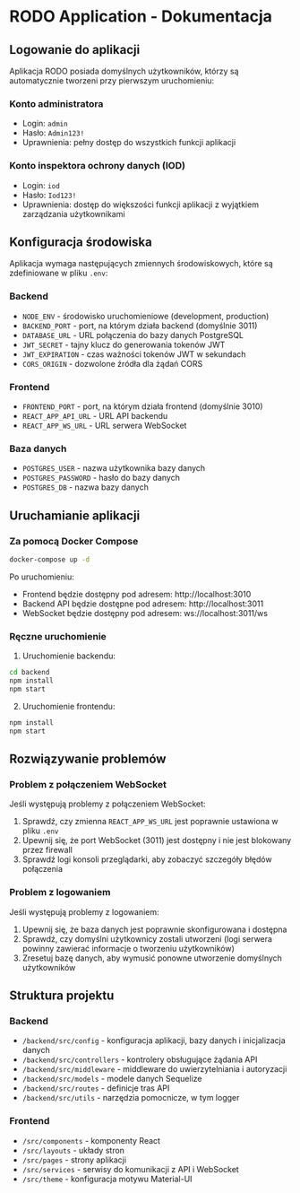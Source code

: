 # RODO Application - Dokumentacja

## Logowanie do aplikacji

Aplikacja RODO posiada domyślnych użytkowników, którzy są automatycznie tworzeni przy pierwszym uruchomieniu:

### Konto administratora
- Login: `admin`
- Hasło: `Admin123!`
- Uprawnienia: pełny dostęp do wszystkich funkcji aplikacji

### Konto inspektora ochrony danych (IOD)
- Login: `iod`
- Hasło: `Iod123!`
- Uprawnienia: dostęp do większości funkcji aplikacji z wyjątkiem zarządzania użytkownikami

## Konfiguracja środowiska

Aplikacja wymaga następujących zmiennych środowiskowych, które są zdefiniowane w pliku `.env`:

### Backend
- `NODE_ENV` - środowisko uruchomieniowe (development, production)
- `BACKEND_PORT` - port, na którym działa backend (domyślnie 3011)
- `DATABASE_URL` - URL połączenia do bazy danych PostgreSQL
- `JWT_SECRET` - tajny klucz do generowania tokenów JWT
- `JWT_EXPIRATION` - czas ważności tokenów JWT w sekundach
- `CORS_ORIGIN` - dozwolone źródła dla żądań CORS

### Frontend
- `FRONTEND_PORT` - port, na którym działa frontend (domyślnie 3010)
- `REACT_APP_API_URL` - URL API backendu
- `REACT_APP_WS_URL` - URL serwera WebSocket

### Baza danych
- `POSTGRES_USER` - nazwa użytkownika bazy danych
- `POSTGRES_PASSWORD` - hasło do bazy danych
- `POSTGRES_DB` - nazwa bazy danych

## Uruchamianie aplikacji

### Za pomocą Docker Compose
```bash
docker-compose up -d
```

Po uruchomieniu:
- Frontend będzie dostępny pod adresem: http://localhost:3010
- Backend API będzie dostępne pod adresem: http://localhost:3011
- WebSocket będzie dostępny pod adresem: ws://localhost:3011/ws

### Ręczne uruchomienie
1. Uruchomienie backendu:
```bash
cd backend
npm install
npm start
```

2. Uruchomienie frontendu:
```bash
npm install
npm start
```

## Rozwiązywanie problemów

### Problem z połączeniem WebSocket
Jeśli występują problemy z połączeniem WebSocket:
1. Sprawdź, czy zmienna `REACT_APP_WS_URL` jest poprawnie ustawiona w pliku `.env`
2. Upewnij się, że port WebSocket (3011) jest dostępny i nie jest blokowany przez firewall
3. Sprawdź logi konsoli przeglądarki, aby zobaczyć szczegóły błędów połączenia

### Problem z logowaniem
Jeśli występują problemy z logowaniem:
1. Upewnij się, że baza danych jest poprawnie skonfigurowana i dostępna
2. Sprawdź, czy domyślni użytkownicy zostali utworzeni (logi serwera powinny zawierać informacje o tworzeniu użytkowników)
3. Zresetuj bazę danych, aby wymusić ponowne utworzenie domyślnych użytkowników

## Struktura projektu

### Backend
- `/backend/src/config` - konfiguracja aplikacji, bazy danych i inicjalizacja danych
- `/backend/src/controllers` - kontrolery obsługujące żądania API
- `/backend/src/middleware` - middleware do uwierzytelniania i autoryzacji
- `/backend/src/models` - modele danych Sequelize
- `/backend/src/routes` - definicje tras API
- `/backend/src/utils` - narzędzia pomocnicze, w tym logger

### Frontend
- `/src/components` - komponenty React
- `/src/layouts` - układy stron
- `/src/pages` - strony aplikacji
- `/src/services` - serwisy do komunikacji z API i WebSocket
- `/src/theme` - konfiguracja motywu Material-UI
